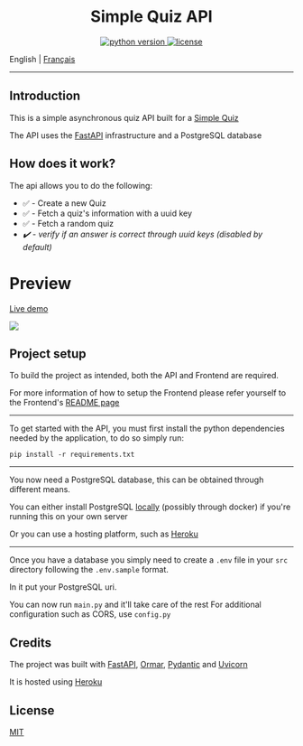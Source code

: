 # <center> Simple Quiz API </center>

<p align="center">
  <a target="_blank" href="https://www.python.org/downloads/" title="Python version">
    <img src="https://img.shields.io/badge/python-%3E=_3.6-green.svg" alt="python version">
</a>
  <a href="https://github.com/Inkapable/spotify-viewer/blob/master/LICENSE">
    <img src="https://img.shields.io/github/license/mashape/apistatus.svg" alt="license">
  </a>
</p>

English | [Français](./README.fr-FR.md)

---

## Introduction

This is a simple asynchronous quiz API built for a [Simple Quiz](https://github.com/Inkapa/quiz-app)

The API uses the [FastAPI](https://github.com/tiangolo/fastapi) infrastructure and a PostgreSQL database

## How does it work?

The api allows you to do the following:

- ✅ - Create a new Quiz
- ✅ - Fetch a quiz's information with a uuid key
- ✅ - Fetch a random quiz
- *✔️ - verify if an answer is correct through uuid keys (disabled by default)*


# Preview

[Live demo](https://quiz-api.liam.social)

![](https://i.imgur.com/bklpNO6.png)

## Project setup
To build the project as intended, both the API and Frontend are required.

For more information of how to setup the Frontend please refer yourself 
to the Frontend's [README page](https://github.com/Inkapa/quiz-app#project-setup)

---
To get started with the API, you must first install the python dependencies needed by the application,
to do so simply run:
```
pip install -r requirements.txt
```
---
You now need a PostgreSQL database, this can be obtained through different means.

You can either install PostgreSQL [locally](https://www.postgresql.org/download/) (possibly through docker) if you're running this on your own server

Or you can use a hosting platform, such as [Heroku](https://devcenter.heroku.com/articles/getting-started-with-python)

---
Once you have a database you simply need to create a `.env` file in your `src` directory following the `.env.sample` format.

In it put your PostgreSQL uri.

You can now run `main.py` and it'll take care of the rest
For additional configuration such as CORS, use `config.py`

## Credits

The project was built with [FastAPI](https://github.com/tiangolo/fastapi), [Ormar](https://github.com/collerek/ormar), 
[Pydantic](https://github.com/samuelcolvin/pydantic) and [Uvicorn](https://github.com/encode/uvicorn)

It is hosted using [Heroku](https://github.com/heroku)

## License

[MIT](https://github.com/Inkapa/quiz-api/blob/master/LICENSE)

